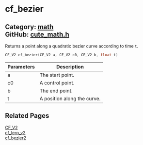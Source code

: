 [](../header.md ':include')

# cf_bezier

Category: [math](https://github.com/RandyGaul/cute_framework/blob/master/docs/api_reference?id=math)  
GitHub: [cute_math.h](https://github.com/RandyGaul/cute_framework/blob/master/include/cute_math.h)  
---

Returns a point along a quadratic bezier curve according to time `t`.

```cpp
CF_V2 cf_bezier(CF_V2 a, CF_V2 c0, CF_V2 b, float t)
```

Parameters | Description
--- | ---
a | The start point.
c0 | A control point.
b | The end point.
t | A position along the curve.

## Related Pages

[CF_V2](https://github.com/RandyGaul/cute_framework/blob/master/docs/math/cf_v2.md)  
[cf_lerp_v2](https://github.com/RandyGaul/cute_framework/blob/master/docs/math/cf_lerp_v2.md)  
[cf_bezier2](https://github.com/RandyGaul/cute_framework/blob/master/docs/math/cf_bezier2.md)  
